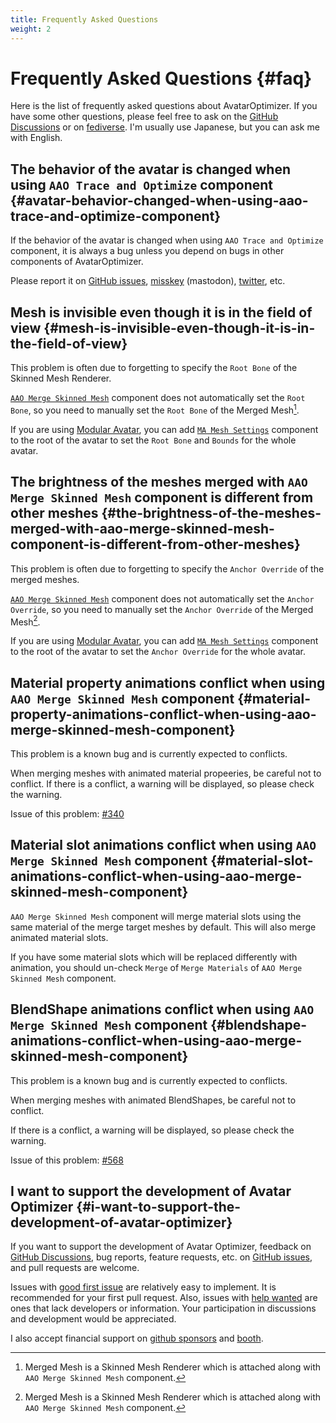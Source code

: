 ```yaml
---
title: Frequently Asked Questions
weight: 2
---
```


# Frequently Asked Questions {#faq}

Here is the list of frequently asked questions about AvatarOptimizer.
If you have some other questions, please feel free to ask on the [GitHub Discussions] or on [fediverse].
I'm usually use Japanese, but you can ask me with English.

## The behavior of the avatar is changed when using `AAO Trace and Optimize` component {#avatar-behavior-changed-when-using-aao-trace-and-optimize-component}

If the behavior of the avatar is changed when using `AAO Trace and Optimize` component, it is always a bug unless you depend on bugs in other components of AvatarOptimizer.

Please report it on [GitHub issues], [misskey][fediverse] (mastodon), [twitter], etc.

## Mesh is invisible even though it is in the field of view {#mesh-is-invisible-even-though-it-is-in-the-field-of-view}

This problem is often due to forgetting to specify the `Root Bone` of the Skinned Mesh Renderer.

[`AAO Merge Skinned Mesh`] component does not automatically set the `Root Bone`, so you need to manually set the `Root Bone` of the Merged Mesh[^merged-mesh].

If you are using [Modular Avatar], you can add [`MA Mesh Settings`] component to the root of the avatar to set the `Root Bone` and `Bounds` for the whole avatar.

## The brightness of the meshes merged with `AAO Merge Skinned Mesh` component is different from other meshes {#the-brightness-of-the-meshes-merged-with-aao-merge-skinned-mesh-component-is-different-from-other-meshes}

This problem is often due to forgetting to specify the `Anchor Override` of the merged meshes.

[`AAO Merge Skinned Mesh`] component does not automatically set the `Anchor Override`, so you need to manually set the `Anchor Override` of the Merged Mesh[^merged-mesh].

If you are using [Modular Avatar], you can add [`MA Mesh Settings`] component to the root of the avatar to set the `Anchor Override` for the whole avatar.

## Material property animations conflict when using `AAO Merge Skinned Mesh` component {#material-property-animations-conflict-when-using-aao-merge-skinned-mesh-component}

This problem is a known bug and is currently expected to conflicts.

When merging meshes with animated material propeeries, be careful not to conflict.
If there is a conflict, a warning will be displayed, so please check the warning.

Issue of this problem: [#340](https://github.com/anatawa12/AvatarOptimizer/issues/340)

## Material slot animations conflict when using `AAO Merge Skinned Mesh` component {#material-slot-animations-conflict-when-using-aao-merge-skinned-mesh-component}

`AAO Merge Skinned Mesh` component will merge material slots using the same material of the merge target meshes by default.
This will also merge animated material slots.

If you have some material slots which will be replaced differently with animation, you should un-check `Merge` of `Merge Materials` of `AAO Merge Skinned Mesh` component.

## BlendShape animations conflict when using `AAO Merge Skinned Mesh` component {#blendshape-animations-conflict-when-using-aao-merge-skinned-mesh-component}

This problem is a known bug and is currently expected to conflicts.

When merging meshes with animated BlendShapes, be careful not to conflict.

If there is a conflict, a warning will be displayed, so please check the warning.

Issue of this problem: [#568](https://github.com/anatawa12/AvatarOptimizer/issues/568)

## I want to support the development of Avatar Optimizer {#i-want-to-support-the-development-of-avatar-optimizer}

If you want to support the development of Avatar Optimizer, feedback on [GitHub Discussions], bug reports, feature requests, etc. on [GitHub issues], and pull requests are welcome.

Issues with [good first issue] are relatively easy to implement. It is recommended for your first pull request.
Also, issues with [help wanted] are ones that lack developers or information. Your participation in discussions and development would be appreciated.

I also accept financial support on [github sponsors] and [booth].

[fediverse]: https://misskey.niri.la/@anatawa12
[GitHub Discussions]: https://github.com/anatawa12/AvatarOptimizer/discussions
[GitHub issues]: https://github.com/anatawa12/AvatarOptimizer/issues/new/choose
[`AAO Merge Skinned Mesh`]: ../reference/merge-skinned-mesh/
[Modular Avatar]: https://modular-avatar.nadena.dev/ja/
[`MA Mesh Settings`]: https://modular-avatar.nadena.dev/ja/docs/reference/mesh-settings
[twitter]: https://twitter.com/anatawa12_vrc
[github sponsors]: https://github.com/sponsors/anatawa12
[booth]: https://anatawa12.booth.pm/items/4885109
[good first issue]: https://github.com/anatawa12/AvatarOptimizer/labels/good%20first%20issue
[help wanted]: https://github.com/anatawa12/AvatarOptimizer/labels/help%20wanted

[^merged-mesh]: Merged Mesh is a Skinned Mesh Renderer which is attached along with `AAO Merge Skinned Mesh` component.

